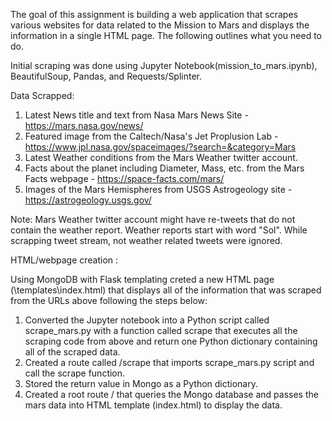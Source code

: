 The goal of this assignment is building a web application that scrapes various websites for data related to the Mission to Mars and displays the information in a single HTML page. The following outlines what you need to do.

Initial scraping was done using Jupyter Notebook(mission_to_mars.ipynb), BeautifulSoup, Pandas, and Requests/Splinter.

Data Scrapped: 

1. Latest News title and text from Nasa Mars News Site - https://mars.nasa.gov/news/
2. Featured image from the Caltech/Nasa's Jet Proplusion Lab - https://www.jpl.nasa.gov/spaceimages/?search=&category=Mars
3. Latest Weather conditions from the Mars Weather twitter account. 
4. Facts about the planet including Diameter, Mass, etc. from the Mars Facts webpage - https://space-facts.com/mars/
5. Images of the Mars Hemispheres from USGS Astrogeology site - https://astrogeology.usgs.gov/

Note: Mars Weather twitter account might have re-tweets that do not contain the weather report. Weather reports start with word "Sol". While scrapping tweet stream, not weather related tweets were ignored.

HTML/webpage creation :

Using MongoDB with Flask templating creted a new HTML page (\templates\index.html) that displays all of the information that was scraped from the URLs above following the steps below:

1. Converted the Jupyter notebook into a Python script called scrape_mars.py with a function called scrape that executes all the scraping code from above and return one Python dictionary containing all of the scraped data.
2. Created a route called /scrape that imports scrape_mars.py script and call the scrape function.
3. Stored the return value in Mongo as a Python dictionary.
4. Created a root route / that queries the Mongo database and passes the mars data into HTML template (index.html) to display the data.
